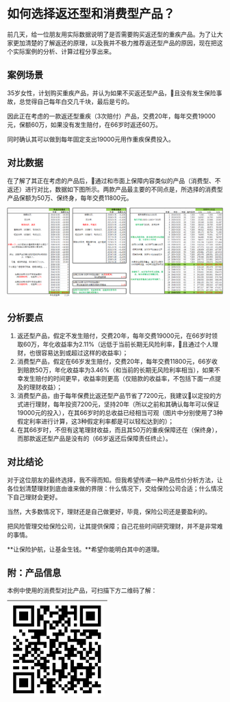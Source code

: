 # 如何选择返还型和消费型产品？

前几天，给一位朋友用实际数据说明了是否需要购买返还型的重疾产品。为了让大家更加清楚的了解返还的原理，以及我并不极力推荐返还型产品的原因，现在把这个实际案例的分析、计算过程分享出来。

## **案例场景**

35岁女性，计划购买重疾产品，并认为如果不买返还型产品，且没有发生保险事故，总觉得自己每年白交几千块，最后是亏的。

因此正在考虑的一款返还型重疾（3次赔付）产品，交费20年，每年交费19000元，保额60万，如果没有发生赔付，在66岁时返还60万。

同时确认其可以做到每年固定支出19000元用作重疾保费投入。

## **对比数据**

在了解了其正在考虑的产品后，通过和市面上保障内容类似的产品（消费型、不返还）进行对比，数据如下图所示。两款产品最主要的不同点是，所选择的消费型产品保额为50万、保终身，每年交费11800元。

![](../../.gitbook/assets/ru-he-xuan-ze-fan-huan-xing-he-xiao-fei-xing-1.jpg)

## **分析要点**

1. 返还型产品，假定不发生赔付，交费20年，每年交费19000元，在66岁时领取60万，年化收益率为2.11%（远低于当前长期无风险利率，且通过个人理财，也很容易达到或超过这样的收益率）；
2. 消费型产品，假定在66岁发生赔付，交费20年，每年交费11800元，66岁收到赔款50万，年化收益率为3.46%（和当前的长期无风险利率相当），如果不幸发生赔付的时间更早，收益率则更高（仅赔款的收益率，不包括下面一点提及的理财收益）；
3. 消费型产品，由于每年保费比返还型产品节省了7200元，我建议以定投的方式进行理财，每年投资7200元，坚持20年（所以之前和其确认每年可以保证19000元的投入），在其66岁时的总收益已经相当可观（图片中分别使用了3种假定利率进行计算，这3种假定利率都是可以轻松达到的）；
4. 在其66岁时，不但有这笔理财收益，而且其50万的重疾保障还在（保终身），而那款返还型产品是没有的（66岁返还后保障责任终止）。

## **对比结论**

对于这位朋友的最终选择，我不得而知。但我希望传递一种产品性价分析方法，让各位划清楚理财到底由谁来做的界限：什么情况下，交给保险公司合适；什么情况下自己理财会更好。

当然，大多数情况下，理财还是自己做更好，毕竟，保险公司还是要盈利的。

把风险管理交给保险公司，让其提供保障；自己花些时间研究理财，并不是非常难的事情。

**让保险护航，让基金生钱。**希望你能明白其中的道理。

## 附：产品信息

本例中使用的消费型对比产品，可扫描下方二维码了解：

| ![](../../.gitbook/assets/tong-fang-quan-qiu-kang-jian-yi-sheng-duo-bei-bao-zhong-shen-zhong-da-ji-bing-bao-xian%20%281%29.png) |
| ---: |


